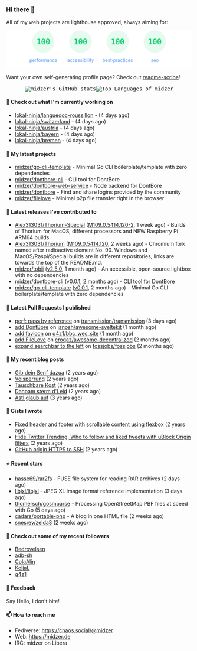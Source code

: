 ### Hi there 👋

All of my web projects are lighthouse approved, always aiming for:

<p align="center">
  <kbd><img src="https://github.com/midzer/midzer/blob/master/lighthouse.svg" alt="Lighthouse score 100s"></kbd>
</p>

Want your own self-generating profile page? Check out [readme-scribe](https://github.com/muesli/readme-scribe)!

<p align="center">
  <kbd><img src="https://github-readme-stats.vercel.app/api?username=midzer&show_icons=true&hide_title=true&hide_border=true&theme=tokyonight" alt="midzer's GitHub stats"><img height="165" src="https://github-readme-stats.vercel.app/api/top-langs/?username=midzer&layout=compact&langs_count=8&hide_border=true&theme=tokyonight" alt="Top Languages of midzer"></kbd>
</p>

#### 👷 Check out what I'm currently working on

- [lokal-ninja/languedoc-roussillon](https://github.com/lokal-ninja/languedoc-roussillon) -  (4 days ago)
- [lokal-ninja/switzerland](https://github.com/lokal-ninja/switzerland) -  (4 days ago)
- [lokal-ninja/austria](https://github.com/lokal-ninja/austria) -  (4 days ago)
- [lokal-ninja/bayern](https://github.com/lokal-ninja/bayern) -  (4 days ago)
- [lokal-ninja/bremen](https://github.com/lokal-ninja/bremen) -  (4 days ago)

#### 🌱 My latest projects

- [midzer/go-cli-template](https://github.com/midzer/go-cli-template) - Minimal Go CLI boilerplate/template with zero dependencies
- [midzer/dontbore-cli](https://github.com/midzer/dontbore-cli) - CLI tool for DontBore
- [midzer/dontbore-web-service](https://github.com/midzer/dontbore-web-service) - Node backend for DontBore
- [midzer/dontbore](https://github.com/midzer/dontbore) - Find and share logins provided by the community
- [midzer/filelove](https://github.com/midzer/filelove) - Minimal p2p file transfer right in the browser

#### 🔭 Latest releases I've contributed to

- [Alex313031/Thorium-Special](https://github.com/Alex313031/Thorium-Special) ([M109.0.5414.120-2](https://github.com/Alex313031/Thorium-Special/releases/tag/M109.0.5414.120-2), 1 week ago) - Builds of Thorium for MacOS, different processors and NEW Raspberry Pi ARM64 builds.
- [Alex313031/Thorium](https://github.com/Alex313031/Thorium) ([M109.0.5414.120](https://github.com/Alex313031/Thorium/releases/tag/M109.0.5414.120), 2 weeks ago) - Chromium fork named after radioactive element No. 90. Windows and MacOS/Raspi/Special builds are in different repositories, links are towards the top of the README.md.
- [midzer/tobii](https://github.com/midzer/tobii) ([v2.5.0](https://github.com/midzer/tobii/releases/tag/v2.5.0), 1 month ago) - An accessible, open-source lightbox with no dependencies
- [midzer/dontbore-cli](https://github.com/midzer/dontbore-cli) ([v0.0.1](https://github.com/midzer/dontbore-cli/releases/tag/v0.0.1), 2 months ago) - CLI tool for DontBore
- [midzer/go-cli-template](https://github.com/midzer/go-cli-template) ([v0.0.1](https://github.com/midzer/go-cli-template/releases/tag/v0.0.1), 2 months ago) - Minimal Go CLI boilerplate/template with zero dependencies

#### 🔨 Latest Pull Requests I published

- [perf: pass by reference](https://github.com/transmission/transmission/pull/4876) on [transmission/transmission](https://github.com/transmission/transmission) (3 days ago)
- [add DontBore](https://github.com/janosh/awesome-sveltekit/pull/88) on [janosh/awesome-sveltekit](https://github.com/janosh/awesome-sveltekit) (1 month ago)
- [add favicon](https://github.com/q4z1/bbc_wec_site/pull/51) on [q4z1/bbc_wec_site](https://github.com/q4z1/bbc_wec_site) (1 month ago)
- [add FileLove](https://github.com/croqaz/awesome-decentralized/pull/27) on [croqaz/awesome-decentralized](https://github.com/croqaz/awesome-decentralized) (2 months ago)
- [expand searchbar to the left](https://github.com/fossjobs/fossjobs/pull/63) on [fossjobs/fossjobs](https://github.com/fossjobs/fossjobs) (2 months ago)

#### 📜 My recent blog posts

- [Gib dein Senf dazua](https://ampergai.de/2021/02/001/) (2 years ago)
- [Voisperrung](https://ampergai.de/2020/08/001/) (2 years ago)
- [Tauschbare Kost](https://ampergai.de/2020/04/001/) (2 years ago)
- [Dahoam sterm d&#39;Leid](https://ampergai.de/2020/03/001/) (2 years ago)
- [Astl glaub auf](https://ampergai.de/2020/02/001/) (3 years ago)

#### 📓 Gists I wrote

- [Fixed header and footer with scrollable content using flexbox](https://gist.github.com/3893ce8c0bec6f805ec1a7bb3269775d) (2 years ago)
- [Hide Twitter Trending, Who to follow and liked tweets with uBlock Origin filters](https://gist.github.com/1afc39bdf5adbfe0020d1c2212b76b87) (2 years ago)
- [GitHub origin HTTPS to SSH](https://gist.github.com/3ceba8ad7d956e02d9e920b121d8d059) (2 years ago)

#### ⭐ Recent stars

- [hasse69/rar2fs](https://github.com/hasse69/rar2fs) - FUSE file system for reading RAR archives (2 days ago)
- [libjxl/libjxl](https://github.com/libjxl/libjxl) - JPEG XL image format reference implementation (3 days ago)
- [thomersch/gosmparse](https://github.com/thomersch/gosmparse) - Processing OpenStreetMap PBF files at speed with Go (5 days ago)
- [cadars/portable-php](https://github.com/cadars/portable-php) - A blog in one HTML file (2 weeks ago)
- [snesrev/zelda3](https://github.com/snesrev/zelda3) (2 weeks ago)

#### 👯 Check out some of my recent followers

- [Bedrovelsen](https://github.com/Bedrovelsen)
- [adb-sh](https://github.com/adb-sh)
- [ColaAlin](https://github.com/ColaAlin)
- [KoljaL](https://github.com/KoljaL)
- [q4z1](https://github.com/q4z1)

#### 💬 Feedback

Say Hello, I don't bite!

#### 📫 How to reach me

- Fediverse: https://chaos.social/@midzer
- Web: https://midzer.de
- IRC: midzer on Libera
